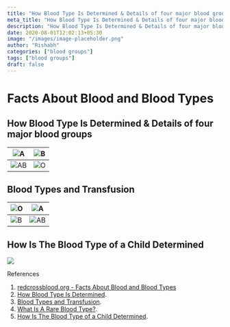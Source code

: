 ```yaml
---
title: "How Blood Type Is Determined & Details of four major blood groups"
meta_title: "How Blood Type Is Determined & Details of four major blood groups"
description: "How Blood Type Is Determined & Details of four major blood groups"
date: 2020-08-01T12:02:13+05:30
image: "/images/image-placeholder.png"
author: "Rishabh"
categories: ["blood groups"]
tags: ["blood groups"]
draft: false
---
```



# Facts About Blood and Blood Types

## How Blood Type Is Determined & Details of four major blood groups

| ![A](/images/a.png) | ![B](/images/b.png) |
|---|---|
| ![AB](/images/ab.png) | ![O](/images/o.png) |


## Blood Types and Transfusion

| ![O](/images/do.png) | ![A](/images/da.png) |
|---|---|
| ![B](/images/db.png) | ![AB](/images/dab.png) |


## How Is The Blood Type of a Child Determined

![](/images/child-blood-group.jpeg)

References

1. [redcrossblood.org - Facts About Blood and Blood Types](https://www.redcrossblood.org/donate-blood/blood-types.html)
2. [How Blood Type Is Determined](https://www.redcrossblood.org/donate-blood/blood-types.html#how-blood-type-is-determined-and-why-you-need-to-know).
3. [Blood Types and Transfusion](https://www.redcrossblood.org/donate-blood/blood-types.html#blood-types-and-transfusion).
4. [What Is A Rare Blood Type?](https://www.redcrossblood.org/donate-blood/blood-types.html#what-is-a-rare-blood-type).
5. [How Is The Blood Type of a Child Determined](https://www.redcrossblood.org/donate-blood/blood-types.html#how-is-my-blood-type-determined-).
